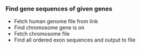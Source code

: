 ### Find gene sequences of given genes
- Fetch human genome file from link
- Find chromosome gene is on
- Fetch chromosome file
- Find all ordered exon sequences and output to file
